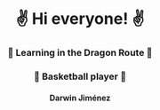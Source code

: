 <div style="text-align: center">

# ✌ Hi everyone! ✌

### 🐲 Learning in the Dragon Route 🐲

### 🏀 Basketball player 🏀

#### Darwin Jiménez
